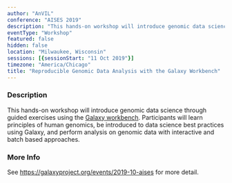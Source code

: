 ```yaml
---
author: "AnVIL"
conference: "AISES 2019"
description: "This hands-on workshop will introduce genomic data science through guided exercises using the Galaxy workbench."
eventType: "Workshop"
featured: false
hidden: false
location: "Milwaukee, Wisconsin"
sessions: [{sessionStart: "11 Oct 2019"}]
timezone: "America/Chicago"
title: "Reproducible Genomic Data Analysis with the Galaxy Workbench"
---
```


<event-hero></event-hero>

### Description

This hands-on workshop will introduce genomic data science through guided exercises using the [Galaxy workbench](<https://galaxyproject.org>). Participants will learn principles of human genomics, be introduced to data science best practices using Galaxy, and perform analysis on genomic data with interactive and batch based approaches.

### More Info

See https://galaxyproject.org/events/2019-10-aises for more detail.
